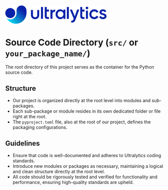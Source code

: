 <br>
<a href="https://ultralytics.com" target="_blank"><img src="https://raw.githubusercontent.com/ultralytics/assets/main/logo/Ultralytics_Logotype_Original.svg" width="320" alt="Ultralytics logo"></a>

# Source Code Directory (`src/` or `your_package_name/`)

The root directory of this project serves as the container for the Python source code.

## Structure

- Our project is organized directly at the root level into modules and sub-packages.
- Each sub-package or module resides in its own dedicated folder or file right at the root.
- The `pyproject.toml` file, also at the root of our project, defines the packaging configurations.

## Guidelines

- Ensure that code is well-documented and adheres to Ultralytics coding standards.
- Introduce new modules or packages as necessary, maintaining a logical and clean structure directly at the root level.
- All code should be rigorously tested and verified for functionality and performance, ensuring high-quality standards are upheld.
